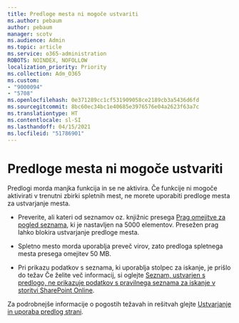 ```yaml
---
title: Predloge mesta ni mogoče ustvariti
ms.author: pebaum
author: pebaum
manager: scotv
ms.audience: Admin
ms.topic: article
ms.service: o365-administration
ROBOTS: NOINDEX, NOFOLLOW
localization_priority: Priority
ms.collection: Adm_O365
ms.custom:
- "9000094"
- "5708"
ms.openlocfilehash: 0e371289cc1cf531909058ce2189cb3a5436d6fd
ms.sourcegitcommit: 8bc60ec34bc1e40685e3976576e04a2623f63a7c
ms.translationtype: HT
ms.contentlocale: sl-SI
ms.lasthandoff: 04/15/2021
ms.locfileid: "51786901"
---
```

# <a name="site-template-cannot-be-created"></a>Predloge mesta ni mogoče ustvariti

Predlogi morda manjka funkcija in se ne aktivira. Če funkcije ni mogoče aktivirati v trenutni zbirki spletnih mest, ne morete uporabiti predloge mesta za ustvarjanje mesta.

- Preverite, ali kateri od seznamov oz. knjižnic presega [Prag omejitve za pogled seznama](https://support.office.com/article/Manage-large-lists-and-libraries-in-SharePoint-B8588DAE-9387-48C2-9248-C24122F07C59), ki je nastavljen na 5000 elementov. Presežen prag lahko blokira ustvarjanje predloge mesta.

- Spletno mesto morda uporablja preveč virov, zato predloga spletnega mesta presega omejitev 50 MB.

- Pri prikazu podatkov s seznama, ki uporablja stolpec za iskanje, je prišlo do težav Če želite več informacij, si oglejte [Seznam, ustvarjen s predlogo, ne prikazuje podatkov s pravilnega seznama za iskanje v storitvi SharePoint Online](https://docs.microsoft.com/sharepoint/support/lists-and-libraries/template-generated-list-incorrect-data).

Za podrobnejše informacije o pogostih težavah in rešitvah glejte [ Ustvarjanje in uporaba predlog strani](https://support.office.com/article/Create-and-use-site-templates-60371B0F-00E0-4C49-A844-34759EBDD989).
